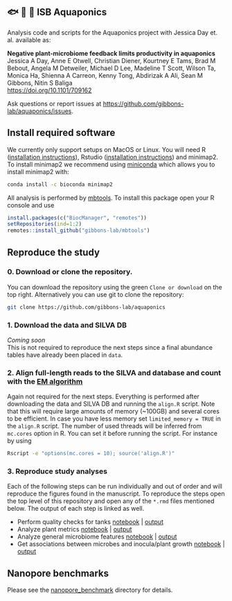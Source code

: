 ## :fish: :seedling: :tada: ISB Aquaponics

Analysis code and scripts for the Aquaponics project with Jessica Day et. al.
available as:

**Negative plant-microbiome feedback limits productivity in aquaponics**<br>
Jessica A Day, Anne E Otwell, Christian Diener, Kourtney E Tams, Brad M Bebout,
Angela M Detweiler, Michael D Lee, Madeline T Scott, Wilson Ta, Monica Ha,
Shienna A Carreon, Kenny Tong, Abdirizak A Ali, Sean M Gibbons, Nitin S Baliga<br>
https://doi.org/10.1101/709162

Ask questions or report issues at https://github.com/gibbons-lab/aquaponics/issues.

## Install required software

We currently only support setups on MacOS or Linux.
You will need R ([installation instructions](https://cloud.r-project.org/)),
Rstudio ([installation instructions](https://www.rstudio.com/products/rstudio/download/))
and minimap2. To install minimap2 we recommend using [miniconda](https://docs.conda.io/en/latest/miniconda.html)
which allows you to install minimap2 with:

```bash
conda install -c bioconda minimap2
```

All analysis is performed by [mbtools](https://gibbons-lab.github.io/mbtools).
To install this package open your R console and use

```R
install.packages(c("BiocManager", "remotes"))
setRepositories(ind=1:2)
remotes::install_github("gibbons-lab/mbtools")
```

## Reproduce the study

### 0. Download or clone the repository.

You can download the repository using the green `Clone or download` on the
top right. Alternatively you can use git to clone the repository:

```bash
git clone https://github.com/gibbons-lab/aquaponics
```

### 1. Download the data and SILVA DB

*Coming soon* <br>
This is not required to reproduce the next steps since a final abundance
tables have already been placed in `data`.

### 2. Align full-length reads to the SILVA and database and count with the [EM algorithm](https://gibbons-lab.github.io/mbtools/articles/06_counting.html)

Again not required for the next steps. Everything is performed after downloading the
data and SILVA DB and running the `align.R` script. Note that this will require
large amounts of memory (~100GB) and several cores to be efficient. In case you have
less memory set `limited_memory = TRUE` in the `align.R` script. The number
of used threads will be inferred from `mc.cores` option in R. You can set it before
running the script. For instance by using

```bash
Rscript -e "options(mc.cores = 10); source('align.R')"
```

### 3. Reproduce study analyses

Each of the following steps can be run individually and out of order and
will reproduce the figures found in the manuscript.
To reproduce the steps open the top level of this repository and open any of
the `*.rmd` files mentioned below. The output of each step is linked as
well.

- Perform quality checks for tanks [notebook](tank_metrics.rmd) | [output](https://gibbons-lab.github.io/aquaponics/tank_metrics.nb.html)
- Analyze plant metrics [notebook](plant_metrics.rmd) | [output](https://gibbons-lab.github.io/aquaponics/plant_metrics.nb.html)
- Analyze general microbiome features [notebook](general.rmd) | [output](https://gibbons-lab.github.io/aquaponics/general.nb.html)
- Get associations between microbes and inocula/plant growth [notebook](associations.rmd) | [output](https://gibbons-lab.github.io/aquaponics/associations.nb.html)

## Nanopore benchmarks

Please see the [nanopore_benchmark](nanopore_benchmark) directory for details.


